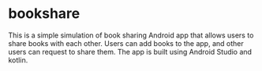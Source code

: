 # bookshare

This is a simple simulation of book sharing Android app that allows users to share books with each other. Users can add books to the app, and other users can request to share them. The app is built using Android Studio and kotlin.
